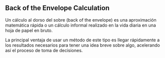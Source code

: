 ## Back of the Envelope Calculation

Un cálculo al dorso del sobre (back of the envelope) es una aproximación matemática rápida o un cálculo informal realizado en la vida diaria en una hoja de papel en bruto. 

La principal ventaja de usar un método de este tipo es llegar rápidamente a los resultados necesarios para tener una idea breve sobre algo, acelerando así el proceso de toma de decisiones.